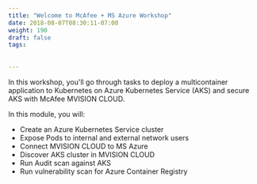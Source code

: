 ```yaml
---
title: "Welcome to McAfee + MS Azure Workshop"
date: 2018-08-07T08:30:11-07:00
weight: 190
draft: false
tags:
  
  
---
```

In this workshop, you'll go through tasks to deploy a multicontainer application to Kubernetes on Azure Kubernetes Service (AKS) and secure AKS with McAfee MVISION CLOUD.

In this module, you will:

- Create an Azure Kubernetes Service cluster
- Expose Pods to internal and external network users
- Connect MVISION CLOUD to MS Azure
- Discover AKS cluster in MVISION CLOUD
- Run Audit scan against AKS
- Run vulnerability scan for Azure Container Registry



